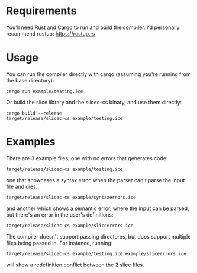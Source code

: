 # Requirements
You'll need Rust and Cargo to run and build the compiler. I'd personally recommend rustup:
https://rustup.rs

# Usage
You can run the compiler directly with cargo (assuming you're running from the base directory):

```
cargo run example/testing.ice
```

Or build the slice library and the slicec-cs binary, and use them directly:

```
cargo build --release
target/release/slicec-cs example/testing.ice
```

# Examples
There are 3 example files, one with no errors that generates code:
```
target/release/slicec-cs example/testing.ice
```
one that showcases a syntax error, when the parser can't parse the input file and dies:
```
target/release/slicec-cs example/syntaxerrors.ice
```
and another which shows a semantic error, where the input can be parsed, but there's an error in the user's definitions:
```
target/release/slicec-cs example/sliceerrors.ice
```

The compiler doesn't support passing directores, but does support multiple files being passed in. For instance, running:
```
target/release/slicec-cs example/testing.ice example/sliceerrors.ice
```
will show a redefinition conflict between the 2 slice files.
